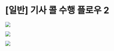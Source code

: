 # [일반] 기사 콜 수행 플로우 2

![](https://kakaomobilitysupport.zendesk.com/hc/article_attachments/43813103734041)

![](https://kakaomobilitysupport.zendesk.com/hc/article_attachments/43813088258841)

![](https://kakaomobilitysupport.zendesk.com/hc/article_attachments/43813103735705)